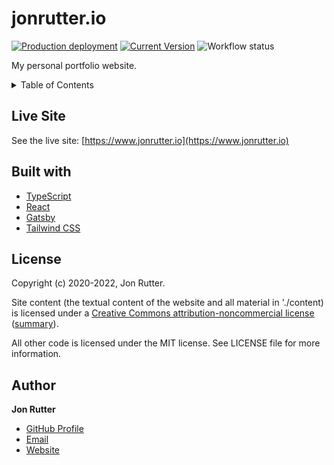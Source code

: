 # jonrutter.io

[![Production deployment](https://img.shields.io/github/deployments/rutterjt/v1/production?label=vercel&logo=vercel&logoColor=white)](https://www.jonrutter.io)
[![Current Version](https://img.shields.io/badge/version-1.0.0-blue.svg)](https://github.com/rutterjt/v1)
![Workflow status](https://github.com/rutterjt/v1/actions/workflows/main.yml/badge.svg?event=push)

My personal portfolio website.

<details>
  <summary>Table of Contents</summary>
  <ol>
    <li><a href="#live-site">Live Site</a></li>
    <li><a href="#built-with">Built With</a></li>
    <li><a href="#license">License</a></li>
    <li><a href="#author">Author</a></li>
  </ol>
</details>

## Live Site

See the live site: [https://www.jonrutter.io](https://www.jonrutter.io)

## Built with

- [TypeScript](https://www.typescriptlang.org/)
- [React](https://reactjs.org/)
- [Gatsby](https://www.gatsbyjs.com/)
- [Tailwind CSS](https://tailwindcss.com/)

## License

Copyright (c) 2020-2022, Jon Rutter.

Site content (the textual content of the website and all material in './content) is licensed under a [Creative Commons attribution-noncommercial license](https://creativecommons.org/licenses/by-nc/3.0/legalcode) ([summary](https://creativecommons.org/licenses/by-nc/3.0/)).

All other code is licensed under the MIT license. See LICENSE file for more information.

## Author

**Jon Rutter**

- [GitHub Profile](https://www.github.com/rutterjt)
- [Email](mailto:contact@jonrutter.io)
- [Website](https://www.jonrutter.io)

